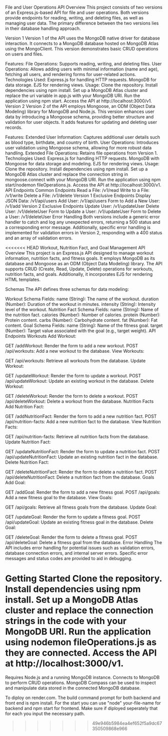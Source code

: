 File and User Operations API
Overview
This project consists of two versions of an Express.js-based API for file and user operations. Both versions provide endpoints for reading, writing, and deleting files, as well as managing user data. The primary difference between the two versions lies in their database handling approach.

Version 1
Version 1 of the API uses the MongoDB native driver for database interaction. It connects to a MongoDB database hosted on MongoDB Atlas using the MongoClient. This version demonstrates basic CRUD operations on users and files.

Features:
File Operations: Supports reading, writing, and deleting files.
User Operations: Allows adding users with minimal information (name and age), fetching all users, and rendering forms for user-related actions.
Technologies Used:
Express.js for handling HTTP requests.
MongoDB for data storage.
EJS for rendering views.
Usage:
Clone the repository.
Install dependencies using npm install.
Set up a MongoDB Atlas cluster and replace the uri variable in app.js with your MongoDB URI.
Run the application using npm start.
Access the API at http://localhost:3000/v1.
Version 2
Version 2 of the API employs Mongoose, an ODM (Object Data Modeling) library for MongoDB and Node.js. This version enhances user data by introducing a Mongoose schema, providing better structure and validation for user objects. It adds features for updating and deleting user records.

Features:
Extended User Information: Captures additional user details such as blood type, birthdate, and country of birth.
User Operations: Introduces user validation using Mongoose schema, allowing for more robust data handling.
Extended File Operations: Retains file operations from Version 1.
Technologies Used:
Express.js for handling HTTP requests.
MongoDB with Mongoose for data storage and modeling.
EJS for rendering views.
Usage:
Clone the repository.
Install dependencies using npm install.
Set up a MongoDB Atlas cluster and replace the connection string in mongoose.connect with your MongoDB URI.
Run the application using npm start/nodemon fileOperations.js.
Access the API at http://localhost:3000/v1.
API Endpoints
Common Endpoints
Read a File: /v1/read
Write to a File: /v1/write
Delete a File: /v1/delete
Version 1 Exclusive Endpoints
Display JSON Data: /v1/api/users
Add User: /v1/api/users
Form to Add a New User: /v1/add
Version 2 Exclusive Endpoints
Update User: /v1/updateUser
Delete User: /v1/deleteUser
Form to Update a User: /v1/updateUser
Form to Delete a User: /v1/deleteUser
Error Handling
Both versions include a generic error handler to catch and log any unexpected errors, returning a 500 status and a corresponding error message. Additionally, specific error handling is implemented for validation errors in Version 2, responding with a 400 status and an array of validation errors.

<<<<<<< HEAD
Workout, Nutrition Fact, and Goal Management API
Overview
This project is an Express.js API designed to manage workout information, nutrition facts, and fitness goals. It employs MongoDB as its database and Mongoose as an ODM (Object Data Modeling) library. The API supports CRUD (Create, Read, Update, Delete) operations for workouts, nutrition facts, and goals. Additionally, it incorporates EJS for rendering HTML templates.

Schemas
The API defines three schemas for data modeling:

Workout Schema
Fields:
name (String): The name of the workout.
duration (Number): Duration of the workout in minutes.
intensity (String): Intensity level of the workout.
Nutrition Fact Schema
Fields:
name (String): Name of the nutrition fact.
calories (Number): Number of calories.
protein (Number): Protein content.
carbs (Number): Carbohydrate content.
fat (Number): Fat content.
Goal Schema
Fields:
name (String): Name of the fitness goal.
target (Number): Target value associated with the goal (e.g., target weight).
API Endpoints
Workouts
Add Workout:

GET /addWorkout: Render the form to add a new workout.
POST /api/workouts: Add a new workout to the database.
View Workouts:

GET /api/workouts: Retrieve all workouts from the database.
Update Workout:

GET /updateWorkout: Render the form to update a workout.
POST /api/updateWorkout: Update an existing workout in the database.
Delete Workout:

GET /deleteWorkout: Render the form to delete a workout.
POST /api/deleteWorkout: Delete a workout from the database.
Nutrition Facts
Add Nutrition Fact:

GET /addNutritionFact: Render the form to add a new nutrition fact.
POST /api/nutrition-facts: Add a new nutrition fact to the database.
View Nutrition Facts:

GET /api/nutrition-facts: Retrieve all nutrition facts from the database.
Update Nutrition Fact:

GET /updateNutritionFact: Render the form to update a nutrition fact.
POST /api/updateNutritionFact: Update an existing nutrition fact in the database.
Delete Nutrition Fact:

GET /deleteNutritionFact: Render the form to delete a nutrition fact.
POST /api/deleteNutritionFact: Delete a nutrition fact from the database.
Goals
Add Goal:

GET /addGoal: Render the form to add a new fitness goal.
POST /api/goals: Add a new fitness goal to the database.
View Goals:

GET /api/goals: Retrieve all fitness goals from the database.
Update Goal:

GET /updateGoal: Render the form to update a fitness goal.
POST /api/updateGoal: Update an existing fitness goal in the database.
Delete Goal:

GET /deleteGoal: Render the form to delete a fitness goal.
POST /api/deleteGoal: Delete a fitness goal from the database.
Error Handling
The API includes error handling for potential issues such as validation errors, database connection errors, and internal server errors. Specific error messages and status codes are provided to aid in debugging.

Getting Started
Clone the repository.
Install dependencies using npm install.
Set up a MongoDB Atlas cluster and replace the connection strings in the code with your MongoDB URI.
Run the application using nodemon fileOperations.js as they are connected.
Access the API at http://localhost:3000/v1.
=======
Requires Node.js and a running MongoDB instance.
Connects to MongoDB to perform CRUD operations.
MongoDB Compass can be used to inspect and manipulate data stored in the connected MongoDB database.

To diploy on render.com. The build command prompt for both backend and front end is npm install. For the start you can use "node" your-file-name for backend and npm start for frontend. Make sure if diployed seperately that for each you input the necessary path. 
>>>>>>> 49e946b5984ea4ef652f5a9dc67350509868e966
